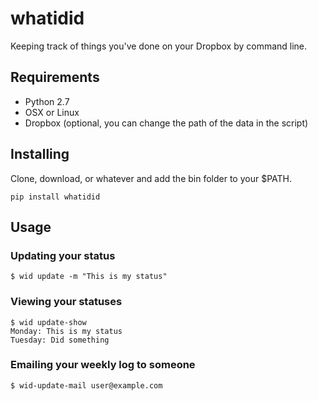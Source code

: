 # whatidid

Keeping track of things you've done on your Dropbox by command line.

## Requirements

 - Python 2.7
 - OSX or Linux
 - Dropbox (optional, you can change the path of the data in the script)

## Installing

Clone, download, or whatever and add the bin folder to your $PATH.

    pip install whatidid

## Usage

### Updating your status

    $ wid update -m "This is my status"

### Viewing your statuses

    $ wid update-show
    Monday: This is my status
    Tuesday: Did something

### Emailing your weekly log to someone

    $ wid-update-mail user@example.com


